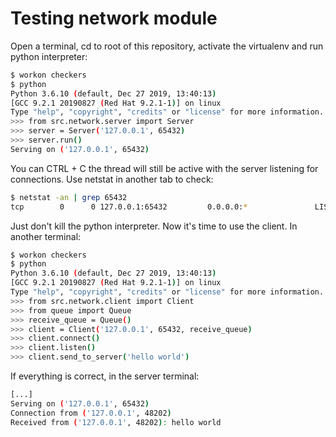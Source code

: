 # Testing network module

Open a terminal, cd to root of this repository, activate the virtualenv and run python interpreter:

```bash
$ workon checkers
$ python
Python 3.6.10 (default, Dec 27 2019, 13:40:13) 
[GCC 9.2.1 20190827 (Red Hat 9.2.1-1)] on linux
Type "help", "copyright", "credits" or "license" for more information.
>>> from src.network.server import Server
>>> server = Server('127.0.0.1', 65432)
>>> server.run()
Serving on ('127.0.0.1', 65432)
```

You can CTRL + C the thread will still be active with the server listening for connections.
Use netstat in another tab to check:

```bash
$ netstat -an | grep 65432                                 
tcp        0      0 127.0.0.1:65432         0.0.0.0:*               LISTEN 
```

Just don't kill the python interpreter.
Now it's time to use the client.
In another terminal: 

```bash
$ workon checkers
$ python
Python 3.6.10 (default, Dec 27 2019, 13:40:13) 
[GCC 9.2.1 20190827 (Red Hat 9.2.1-1)] on linux
Type "help", "copyright", "credits" or "license" for more information.
>>> from src.network.client import Client
>>> from queue import Queue
>>> receive_queue = Queue()
>>> client = Client('127.0.0.1', 65432, receive_queue)
>>> client.connect()
>>> client.listen()
>>> client.send_to_server('hello world')
```

If everything is correct, in the server terminal:

```bash
[...]
Serving on ('127.0.0.1', 65432)
Connection from ('127.0.0.1', 48202)
Received from ('127.0.0.1', 48202): hello world
```
